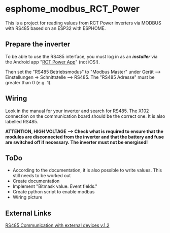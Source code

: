 # esphome_modbus_RCT_Power

This is a project for reading values from RCT Power inverters via MODBUS with RS485 based on an ESP32 with ESPHOME.


## Prepare the inverter

To be able to use the RS485 interface, you must log in as an ***installer*** via the Android app "[RCT Power App](https://play.google.com/store/apps/details?id=org.rctpower.heiphossil)" (not iOS!).

Then set the "RS485 Betriebsmodus" to "Modbus Master" under Gerät --> Einstellungen -> Schnittstelle --> RS485. The "RS485 Adresse" must be greater than 0 (e.g. 1).


## Wiring

Look in the manual for your inverter and search for RS485. The X102 connection on the communication board should be the correct one. It is also labelled RS485.

**ATTENTION, HIGH VOLTAGE --> Check what is required to ensure that the modules are disconnected from the inverter and that the battery and fuse are switched off if necessary. The inverter must not be energised!**



## ToDo

- According to the documentation, it is also possible to write values. This still needs to be worked out
- Create documentation
- Implement "Bitmask value. Event fields."
- Create python script to enable modbus
- Wiring picture


## External Links

[RS485 Communication with external devices v.1.2](https://downloads.vodnici.net/uploads/wpforo/attachments/536/6706-RCTPowerRS485Communication.pdf)

